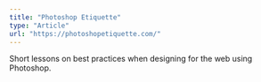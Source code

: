 ```yaml
---
title: "Photoshop Etiquette"
type: "Article"
url: "https://photoshopetiquette.com/"
---
```


Short lessons on best practices when designing for the web using Photoshop.
